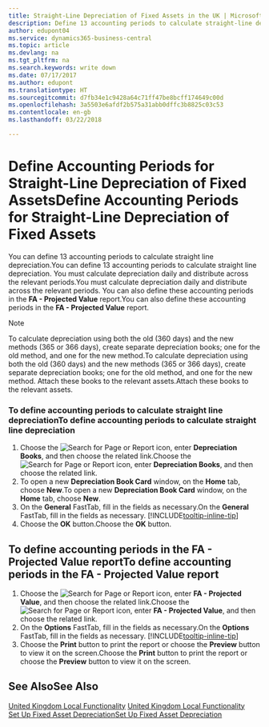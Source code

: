 ```yaml
---
title: Straight-Line Depreciation of Fixed Assets in the UK | Microsoft Docs
description: Define 13 accounting periods to calculate straight-line depreciation in the UK version. You must calculate depreciation daily and distribute across the relevant periods.
author: edupont04
ms.service: dynamics365-business-central
ms.topic: article
ms.devlang: na
ms.tgt_pltfrm: na
ms.search.keywords: write down
ms.date: 07/17/2017
ms.author: edupont
ms.translationtype: HT
ms.sourcegitcommit: d7fb34e1c9428a64c71ff47be8bcff174649c00d
ms.openlocfilehash: 3a5503e6afdf2b575a31abb0dffc3b8825c03c53
ms.contentlocale: en-gb
ms.lasthandoff: 03/22/2018

---
```

# <a name="define-accounting-periods-for-straight-line-depreciation-of-fixed-assets"></a><span data-ttu-id="37571-104">Define Accounting Periods for Straight-Line Depreciation of Fixed Assets</span><span class="sxs-lookup"><span data-stu-id="37571-104">Define Accounting Periods for Straight-Line Depreciation of Fixed Assets</span></span>
<span data-ttu-id="37571-105">You can define 13 accounting periods to calculate straight line depreciation.</span><span class="sxs-lookup"><span data-stu-id="37571-105">You can define 13 accounting periods to calculate straight line depreciation.</span></span> <span data-ttu-id="37571-106">You must calculate depreciation daily and distribute across the relevant periods.</span><span class="sxs-lookup"><span data-stu-id="37571-106">You must calculate depreciation daily and distribute across the relevant periods.</span></span> <span data-ttu-id="37571-107">You can also define these accounting periods in the **FA - Projected Value** report.</span><span class="sxs-lookup"><span data-stu-id="37571-107">You can also define these accounting periods in the **FA - Projected Value** report.</span></span>  

> [!NOTE]  
>  <span data-ttu-id="37571-108">To calculate depreciation using both the old (360 days) and the new methods (365 or 366 days), create separate depreciation books; one for the old method, and one for the new method.</span><span class="sxs-lookup"><span data-stu-id="37571-108">To calculate depreciation using both the old (360 days) and the new methods (365 or 366 days), create separate depreciation books; one for the old method, and one for the new method.</span></span> <span data-ttu-id="37571-109">Attach these books to the relevant assets.</span><span class="sxs-lookup"><span data-stu-id="37571-109">Attach these books to the relevant assets.</span></span>  

### <a name="to-define-accounting-periods-to-calculate-straight-line-depreciation"></a><span data-ttu-id="37571-110">To define accounting periods to calculate straight line depreciation</span><span class="sxs-lookup"><span data-stu-id="37571-110">To define accounting periods to calculate straight line depreciation</span></span>  

1.  <span data-ttu-id="37571-111">Choose the ![Search for Page or Report](../../media/ui-search/search_small.png "Search for Page or Report icon") icon, enter **Depreciation Books**, and then choose the related link.</span><span class="sxs-lookup"><span data-stu-id="37571-111">Choose the ![Search for Page or Report](../../media/ui-search/search_small.png "Search for Page or Report icon") icon, enter **Depreciation Books**, and then choose the related link.</span></span>  
2.  <span data-ttu-id="37571-112">To open a new **Depreciation Book Card** window, on the **Home** tab, choose **New**.</span><span class="sxs-lookup"><span data-stu-id="37571-112">To open a new **Depreciation Book Card** window, on the **Home** tab, choose **New**.</span></span>  
3.  <span data-ttu-id="37571-113">On the **General** FastTab, fill in the fields as necessary.</span><span class="sxs-lookup"><span data-stu-id="37571-113">On the **General** FastTab, fill in the fields as necessary.</span></span> [!INCLUDE[tooltip-inline-tip](../../includes/tooltip-inline-tip_md.md)]
5.  <span data-ttu-id="37571-114">Choose the **OK** button.</span><span class="sxs-lookup"><span data-stu-id="37571-114">Choose the **OK** button.</span></span>  

## <a name="to-define-accounting-periods-in-the-fa---projected-value-report"></a><span data-ttu-id="37571-115">To define accounting periods in the FA - Projected Value report</span><span class="sxs-lookup"><span data-stu-id="37571-115">To define accounting periods in the FA - Projected Value report</span></span>  

1.  <span data-ttu-id="37571-116">Choose the ![Search for Page or Report](../../media/ui-search/search_small.png "Search for Page or Report icon") icon, enter **FA - Projected Value**, and then choose the related link.</span><span class="sxs-lookup"><span data-stu-id="37571-116">Choose the ![Search for Page or Report](../../media/ui-search/search_small.png "Search for Page or Report icon") icon, enter **FA - Projected Value**, and then choose the related link.</span></span>  
2.  <span data-ttu-id="37571-117">On the **Options** FastTab, fill in the fields as necessary.</span><span class="sxs-lookup"><span data-stu-id="37571-117">On the **Options** FastTab, fill in the fields as necessary.</span></span> [!INCLUDE[tooltip-inline-tip](../../includes/tooltip-inline-tip_md.md)]
3.  <span data-ttu-id="37571-118">Choose the **Print** button to print the report or choose the **Preview** button to view it on the screen.</span><span class="sxs-lookup"><span data-stu-id="37571-118">Choose the **Print** button to print the report or choose the **Preview** button to view it on the screen.</span></span>  

## <a name="see-also"></a><span data-ttu-id="37571-119">See Also</span><span class="sxs-lookup"><span data-stu-id="37571-119">See Also</span></span>  
<span data-ttu-id="37571-120">[United Kingdom Local Functionality](united-kingdom-local-functionality.md) </span><span class="sxs-lookup"><span data-stu-id="37571-120">[United Kingdom Local Functionality](united-kingdom-local-functionality.md) </span></span>  
[<span data-ttu-id="37571-121">Set Up Fixed Asset Depreciation</span><span class="sxs-lookup"><span data-stu-id="37571-121">Set Up Fixed Asset Depreciation</span></span>](../../fa-how-setup-depreciation.md)  


